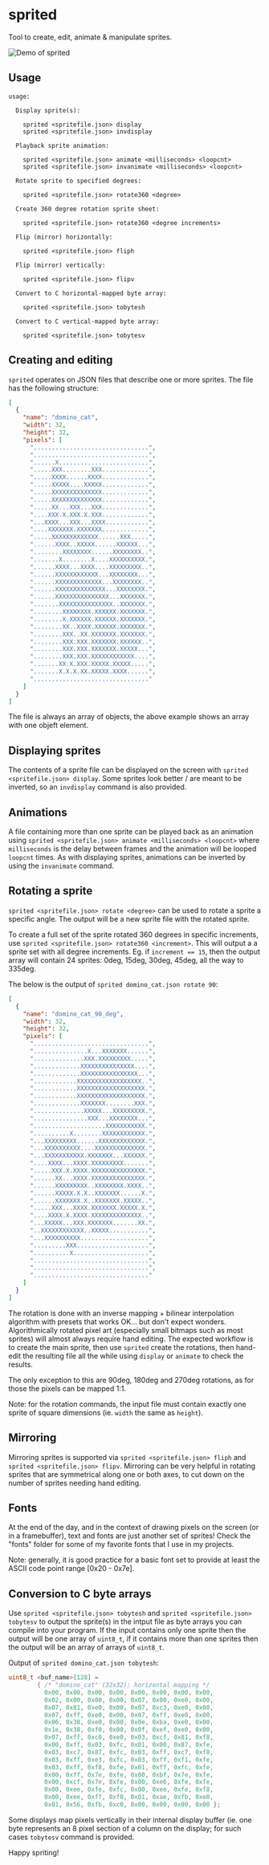 # sprited

Tool to create, edit, animate & manipulate sprites.

![Demo of sprited](demo/sprited_demo.gif)

## Usage

```
usage:

  Display sprite(s):

    sprited <spritefile.json> display
    sprited <spritefile.json> invdisplay

  Playback sprite animation:

    sprited <spritefile.json> animate <milliseconds> <loopcnt>
    sprited <spritefile.json> invanimate <milliseconds> <loopcnt>

  Rotate sprite to specified degrees:

    sprited <spritefile.json> rotate360 <degree>

  Create 360 degree rotation sprite sheet:

    sprited <spritefile.json> rotate360 <degree increments>

  Flip (mirror) horizontally:

    sprited <spritefile.json> fliph

  Flip (mirror) vertically:

    sprited <spritefile.json> flipv

  Convert to C horizontal-mapped byte array:

    sprited <spritefile.json> tobytesh

  Convert to C vertical-mapped byte array:

    sprited <spritefile.json> tobytesv
```

## Creating and editing

`sprited` operates on JSON files that describe one or more sprites. The file
has the following structure:

```JSON
[
  {
    "name": "domino_cat",
    "width": 32,
    "height": 32,
    "pixels": [
      "................................",
      "................................",
      "......X.........................",
      ".....XXX........XXX.............",
      ".....XXXX......XXXX.............",
      ".....XXXXX....XXXXX.............",
      ".....XXXXXXXXXXXXXX.............",
      ".....XXXXXXXXXXXXXX.............",
      ".....XX...XXX...XXX.............",
      "....XXX.X.XXX.X.XXX.............",
      "...XXXX...XXX...XXXX............",
      "....XXXXXXX.XXXXXXX.............",
      ".....XXXXXXXXXXXXX......XXX.....",
      "......XXXX..XXXXX......XXXXXX...",
      "........XXXXXXXX......XXXXXXXX..",
      ".......X........X....XXXXXXXXXX.",
      "......XXXX...XXXX....XXXXXXXXX..",
      "......XXXXXXXXXXXX...XXXXXXXX...",
      "......XXXXXXXXXXXXX...XXXXXXXX..",
      "......XXXXXXXXXXXXXX...XXXXXXXX.",
      "......XXXXXXXXXXXXXXX...XXXXXXX.",
      ".......XXXXXXXXXXXXXXX..XXXXXXX.",
      "........XXXXXXXX.XXXXXX.XXXXXXX.",
      "........X.XXXXXX.XXXXXX.XXXXXXX.",
      "........XX..XXXX.XXXXXX.XXXXXXX.",
      "........XXX..XX.XXXXXXX.XXXXXXX.",
      "........XXX.XXX.XXXXXXX.XXXXXX..",
      "........XXX.XXX.XXXXXXX.XXXXX...",
      "........XXX.XXX.XXXXXXXXXXXX....",
      ".......XX.X.XXX.XXXXX.XXXXX.....",
      ".......X.X.X.XX.XXXXX.XXXX......",
      "................................"
    ]
  }
]
```

The file is always an array of objects, the above example shows an array with
one objeft element.


## Displaying sprites

The contents of a sprite file can be displayed on the screen with `sprited
<spritefile.json> display`. Some sprites look better / are meant to be
inverted, so an `invdisplay` command is also provided.


## Animations

A file containing more than one sprite can be played back as an animation using
`sprited <spritefile.json> animate <milliseconds> <loopcnt>` where
`milliseconds` is the delay between frames and the animation will be
looped `loopcnt` times. As with displaying sprites, animations can be inverted
by using the `invanimate` command.


## Rotating a sprite

`sprited <spritefile.json> rotate <degree>` can be used to rotate a sprite a
specific angle. The output will be a new sprite file with the rotated sprite.

To create a full set of the sprite rotated 360 degrees in specific increments,
use `sprited <spritefile.json> rotate360 <increment>`. This will output a
a sprite set with all degree increments. Eg. if `increment == 15`, then the
output array will contain 24 sprites: 0deg, 15deg, 30deg, 45deg, all the
way to 335deg.

The below is the output of `sprited domino_cat.json rotate 90`:

```JSON
[
  {
    "name": "domino_cat_90_deg",
    "width": 32,
    "height": 32,
    "pixels": [
      "................................",
      "...............X...XXXXXXX......",
      "..............XXX.XXXXXXXXX.....",
      ".............XXXXXXXXXXXXXXX....",
      ".............XXXXXXXXXXXXXXXX...",
      "............XXXXXXXXXXXXXXXXXX..",
      "............XXXXXXXXXXXXXXXXXXX.",
      "............XXXXXXXXXXXXXXXXXXX.",
      ".............XXXXXXX........XXX.",
      "..............XXXXX...XXXXXXXXX.",
      "...............XXX...XXXXXXXX...",
      "....................XXXXXXXXXXX.",
      "..........X........XXXXXXXXXXXX.",
      "...XXXXXXXXX......XXXXXXXXXXXXX.",
      "...XXXXXXXXXX....XXXXXXXXXXXXXX.",
      "...XXXXXXXXXXX.XXXXXXX...XXXXXX.",
      "....XXXX...XXXX.XXXXXXXXX.......",
      ".....XXX.X.XXXX.XXXXXXXXXXXXXXX.",
      "......XX...XXXX.XXXXXXXXXXXXXXX.",
      "......XXXXXXXXX..XXXXXXXX.XXXX..",
      "......XXXXX.X.X..XXXXXXX......X.",
      "......XXXXXXX.X..XXXXXXX.XXXXX..",
      ".....XXX...XXXX.XXXXXXX.XXXXX.X.",
      "....XXXX.X.XXXX.XXXXXXXXXXXXXX..",
      "...XXXXX...XXX.XXXXXXX.......XX.",
      "..XXXXXXXXXXXX..XXXXX...........",
      "...XXXXXXXXXX...................",
      ".........XXX....................",
      "..........X.....................",
      "................................",
      "................................",
      "................................"
    ]
  }
]
```

The rotation is done with an inverse mapping + bilinear interpolation algorithm
with presets that works OK... but don't expect wonders. Algorithmically rotated
pixel art (especially small bitmaps such as most sprites) will almost always
require hand editing. The expected workflow is to create the main sprite, then
use `sprited` create the rotations, then hand-edit the resulting file all the
while using `display` or `animate` to check the results.

The only exception to this are 90deg, 180deg and 270deg rotations, as for those
the pixels can be mapped 1:1.

Note: for the rotation commands, the input file must contain exactly one sprite
of square dimensions (ie. `width` the same as `height`).

## Mirroring

Mirroring sprites is supported via `sprited <spritefile.json> fliph` and
`sprited <spritefile.json> flipv`. Mirroring can be very helpful in rotating
sprites that are symmetrical along one or both axes, to cut down on the number
of sprites needing hand editing. 


## Fonts

At the end of the day, and in the context of drawing pixels on the screen (or
in a framebuffer), text and fonts are just another set of sprites! Check the
"fonts" folder for some of my favorite fonts that I use in my projects.

Note: generally, it is good practice for a basic font set to provide at least
the ASCII code point range [0x20 - 0x7e].


## Conversion to C byte arrays

Use `sprited <spritefile.json> tobytesh` and `sprited <spritefile.json> tobytesv` to output the sprite(s) in the intput file as byte arrays you can compile
into your program. If the input contains only one sprite then the output
will be one array of `uint8_t`, if it contains more than one sprites then
the output will be an array of arrays of `uint8_t`.

Output of `sprited domino_cat.json tobytesh`:

```C
uint8_t <buf_name>[128] =
        { /* "domino_cat" (32x32): horizontal mapping */
          0x00, 0x00, 0x00, 0x00, 0x00, 0x00, 0x00, 0x00,
          0x02, 0x00, 0x00, 0x00, 0x07, 0x00, 0xe0, 0x00,
          0x07, 0x81, 0xe0, 0x00, 0x07, 0xc3, 0xe0, 0x00,
          0x07, 0xff, 0xe0, 0x00, 0x07, 0xff, 0xe0, 0x00,
          0x06, 0x38, 0xe0, 0x00, 0x0e, 0xba, 0xe0, 0x00,
          0x1e, 0x38, 0xf0, 0x00, 0x0f, 0xef, 0xe0, 0x00,
          0x07, 0xff, 0xc0, 0xe0, 0x03, 0xcf, 0x81, 0xf8,
          0x00, 0xff, 0x03, 0xfc, 0x01, 0x00, 0x87, 0xfe,
          0x03, 0xc7, 0x87, 0xfc, 0x03, 0xff, 0xc7, 0xf8,
          0x03, 0xff, 0xe3, 0xfc, 0x03, 0xff, 0xf1, 0xfe,
          0x03, 0xff, 0xf8, 0xfe, 0x01, 0xff, 0xfc, 0xfe,
          0x00, 0xff, 0x7e, 0xfe, 0x00, 0xbf, 0x7e, 0xfe,
          0x00, 0xcf, 0x7e, 0xfe, 0x00, 0xe6, 0xfe, 0xfe,
          0x00, 0xee, 0xfe, 0xfc, 0x00, 0xee, 0xfe, 0xf8,
          0x00, 0xee, 0xff, 0xf0, 0x01, 0xae, 0xfb, 0xe0,
          0x01, 0x56, 0xfb, 0xc0, 0x00, 0x00, 0x00, 0x00 };
```

Some displays map pixels vertically in their internal display buffer (ie. one
byte represents an 8 pixel section of a column on the display; for such cases
`tobytesv` command is provided.

Happy spriting!

